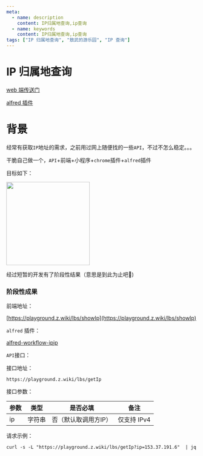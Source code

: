 ```yaml
---
meta:
  - name: description
    content: IP归属地查询,ip查询 
  - name: keywords
    content: IP归属地查询,ip查询 
tags: ["IP 归属地查询", "敖武的游乐园", "IP 查询"]
---
```

# IP 归属地查询

[web 端传送门](https://playground.z.wiki/lbs/showIp)

<ImgView title="ip查询" url="https://5.z.wiki/images/20220409/b0ee56ce038a47889d283820bdda759f.png" />

[alfred 插件](https://github.com/yihuaxiang/alfred-workflow-ipip)

<ImgView title="ip查询" url="https://6.z.wiki/images/20220410/45708155a39e45b989d0f2194e03a2d8.png" />

# 背景


经常有获取`IP`地址的需求，之前用过网上随便找的一些`API`，不过不怎么稳定。。。

干脆自己做一个，`API`+前端+小程序+`chrome`插件+`alfred`插件

目标如下：

<ImgView title="ip查询" url="https://8.z.wiki/autoupload/2022-05-02/a13d3cbd720549618dc20d846e266049.ipip.drawio.svg" />

<img width="220" src="https://z.wiki/images/20220409/c42d3008d9ac405aad02c456cc2a7a88.png" />

经过短暂的开发有了阶段性结果（意思是到此为止吧🤣)

### 阶段性成果

前端地址：

[https://playground.z.wiki/lbs/showIp](https://playground.z.wiki/lbs/showIp)

<ImgView title="ip查询" url="https://9.z.wiki/images/20220409/038dadb133ee4a1285876a634ee48b40.png" />

`alfred` 插件：

[alfred-workflow-ipip](https://github.com/yihuaxiang/alfred-workflow-ipip)

<ImgView title="ip查询" url="https://4.z.wiki/images/20220410/d68b782087bd45909d9e814bb8393272.png" />

`API`接口：

接口地址：
```
https://playground.z.wiki/lbs/getIp
```

接口参数：

| 参数  | 类型  | 是否必填        | 备注       |
|-----|-----|-------------|----------|
| ip  | 字符串 | 否（默认取调用方IP） | 仅支持 IPv4 |

请求示例：

```shell
curl -s -L "https://playground.z.wiki/lbs/getIp?ip=153.37.191.6"  | jq
```

<ImgView title="ip查询" url="https://5.z.wiki/images/20220409/9c59a855d7a542388c94ccb4c7d035f0.png" />

